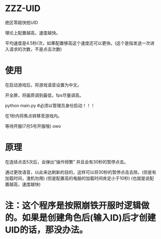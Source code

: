 # ZZZ-UID
绝区零超快抢UID

理论上配置越高，速度越快。

平均速度是4.5秒/次，如果配置够高这个速度还可以更快。(这个是指发送一次进入请求的次数，不是点击次数)

# 使用

在启动游戏后，将游戏语音设置为中文。

开全屏，将画质调到最低，fps尽量调高。

python main.py  #必须以管理员身份启动！！！

在1秒内将焦点转移至游戏内。

等待开服(7月5号开服哦) owo

# 原理

在连续点击5次后，会弹出“操作频繁” 并且会有30秒的暂停点击。

通过更改语音，以此来达刷新的目的，这样可以将30秒的暂停点击去除。(但是有加载时间，渣机勿用) (但是配置高的电脑的加载时间肯定小于10秒)
(也就是说配置越高，速度越快)

# 注：这个程序是按照崩铁开服时逻辑做的。如果是创建角色后(输入ID)后才创建UID的话，那没办法。
